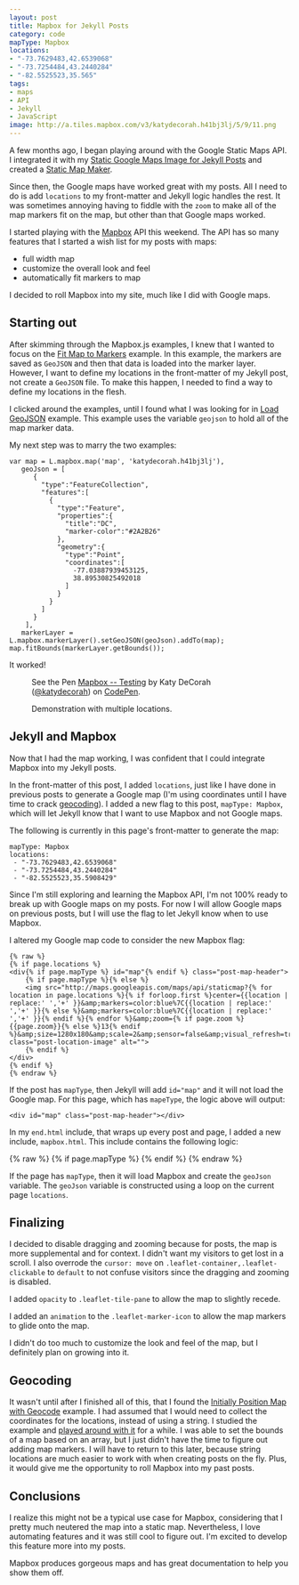 ```yaml
---
layout: post
title: Mapbox for Jekyll Posts
category: code
mapType: Mapbox
locations: 
- "-73.7629483,42.6539068"
- "-73.7254484,43.2440284"
- "-82.5525523,35.565"
tags: 
- maps
- API
- Jekyll
- JavaScript
image: http://a.tiles.mapbox.com/v3/katydecorah.h41bj3lj/5/9/11.png
---
```


A few months ago, I began playing around with the Google Static Maps API. I integrated it with my [Static Google Maps Image for Jekyll Posts](http://katydecorah.com/code/2013/09/06/google-maps-images-api-for-jekyll/) and created a [Static Map Maker](http://katydecorah.com/staticmapmaker/).

Since then, the Google maps have worked great with my posts. All I need to do is add `locations` to my front-matter and Jekyll logic handles the rest. It was sometimes annoying having to fiddle with the `zoom` to make all of the map markers fit on the map, but other than that Google maps worked.

I started playing with the [Mapbox](https://www.mapbox.com) API this weekend. The API has so many features that I started a wish list for my posts with maps: 

* full width map
* customize the overall look and feel
* automatically fit markers to map

I decided to roll Mapbox into my site, much like I did with Google maps.

## Starting out

After skimming through the Mapbox.js examples, I knew that I wanted to focus on the [Fit Map to Markers](https://www.mapbox.com/mapbox.js/example/v1.0.0/fit-map-to-markers/) example. In this example, the markers are saved as `GeoJSON` and then that data is loaded into the marker layer. However, I want to define my locations in the front-matter of my Jekyll post, not create a `GeoJSON` file. To make this happen, I needed to find a way to define my locations in the flesh. 

I clicked around the examples, until I found what I was looking for in [Load GeoJSON](https://www.mapbox.com/mapbox.js/example/v1.0.0/load-geojson/) example. This example uses the variable `geojson` to hold all of the map marker data. 

My next step was to marry the two examples:

	var map = L.mapbox.map('map', 'katydecorah.h41bj3lj'),
	   geoJson = [
	      {
	        "type":"FeatureCollection",
	        "features":[
	          {
	            "type":"Feature",
	            "properties":{
	              "title":"DC",
	              "marker-color":"#2A2B26"
	            },
	            "geometry":{
	              "type":"Point",
	              "coordinates":[
	                -77.03887939453125,
	                38.89530825492018
	              ]
	            }
	          }
	        ]
	      }
	    ],
	   markerLayer = L.mapbox.markerLayer().setGeoJSON(geoJson).addTo(map);
	map.fitBounds(markerLayer.getBounds());

It worked!

<figure>
<p data-height="350" data-theme-id="97" data-slug-hash="4d4fc4b2cb6a777aa6f015813cc41ad4" data-default-tab="result" class='codepen'>See the Pen <a href='http://codepen.io/katydecorah/pen/4d4fc4b2cb6a777aa6f015813cc41ad4'>Mapbox -- Testing</a> by Katy DeCorah (<a href='http://codepen.io/katydecorah'>@katydecorah</a>) on <a href='http://codepen.io'>CodePen</a>.</p>
<figcaption>Demonstration with multiple locations.</figcaption>
</figure>

## Jekyll and Mapbox
Now that I had the map working, I was confident that I could integrate Mapbox into my Jekyll posts. 

In the front-matter of this post, I added `locations`, just like I have done in previous posts to generate a Google map (I'm using coordinates until I have time to crack [geocoding](#geocoding)). I added a new flag to this post, `mapType: Mapbox`, which will let Jekyll know that I want to use Mapbox and not Google maps.

The following is currently in this page's front-matter to generate the map:

	mapType: Mapbox
	locations: 
	 - "-73.7629483,42.6539068"
	 - "-73.7254484,43.2440284"
	 - "-82.5525523,35.5908429"

Since I'm still exploring and learning the Mapbox API, I'm not 100% ready to break up with Google maps on my posts. For now I will allow Google maps on previous posts, but I will use the flag to let Jekyll know when to use Mapbox.

I altered my Google map code to consider the new Mapbox flag:

	{% raw %}
	{% if page.locations %}
	<div{% if page.mapType %} id="map"{% endif %} class="post-map-header">
		{% if page.mapType %}{% else %}
		<img src="http://maps.googleapis.com/maps/api/staticmap?{% for location in page.locations %}{% if forloop.first %}center={{location | replace:' ','+' }}&amp;markers=color:blue%7C{{location | replace:' ','+' }}{% else %}&amp;markers=color:blue%7C{{location | replace:' ','+' }}{% endif %}{% endfor %}&amp;zoom={% if page.zoom %}{{page.zoom}}{% else %}13{% endif %}&amp;size=1280x180&amp;scale=2&amp;sensor=false&amp;visual_refresh=true" class="post-location-image" alt="">
		{% endif %}
	</div>
	{% endif %}
	{% endraw %}

If the post has `mapType`, then Jekyll will add `id="map"` and it will not load the Google map. For this page, which has `mapeType`, the logic above will output:
	
	<div id="map" class="post-map-header"></div>

In my `end.html` include, that wraps up every post and page, I added a new include, `mapbox.html`. This include contains the following logic:

  {% raw %}
	{% if page.mapType %}
	<link href='//api.tiles.mapbox.com/mapbox.js/v1.6.1/mapbox.css' rel='stylesheet' />
	<script src='//api.tiles.mapbox.com/mapbox.js/v1.6.1/mapbox.js'></script>
	<script>
	var geoJson = [{"type":"FeatureCollection","features":[{% for location in page.locations %}{"type":"Feature","properties":{"marker-color":"#2A2B26"},"geometry":{"type":"Point","coordinates":[{{location}}]}}{% if forloop.last == false %},{% endif %}{% endfor %}]}],
	map = L.mapbox.map('map', 'katydecorah.h41bj3lj',{zoomControl: false}),
	markerLayer = L.mapbox.markerLayer().setGeoJSON(geoJson).addTo(map);
	map.fitBounds(markerLayer.getBounds());
	map.dragging.disable();
	map.touchZoom.disable();
	map.doubleClickZoom.disable();
	map.scrollWheelZoom.disable();
	if (map.tap) map.tap.disable();
	</script>
	{% endif %}
	{% endraw %}

If the page has `mapType`, then it will load Mapbox and create the `geoJson` variable. The `geoJson` variable is constructed using a loop on the current page `locations`.

## Finalizing

I decided to disable dragging and zooming because for posts, the map is more supplemental and for context. I didn't want my visitors to get lost in a scroll. I also overrode the `cursor: move`  on `.leaflet-container,.leaflet-clickable` to `default` to not confuse visitors since the dragging and zooming is disabled.

I added `opacity` to `.leaflet-tile-pane` to allow the map to slightly recede. 

I added an `animation` to the `.leaflet-marker-icon` to allow the map markers to glide onto the map. 

I didn't do too much to customize the look and feel of the map, but I definitely plan on growing into it.

## Geocoding

It wasn't until after I finished all of this, that I found the [Initially Position Map with Geocode](https://www.mapbox.com/mapbox.js/example/v1.0.0/map-center-geocoding/) example. I had assumed that I would need to collect the coordinates for the locations, instead of using a string. I studied the example and [played around with it](http://codepen.io/katydecorah/pen/0cdd2d7e848c2511e6263ec68bd3f68b) for a while. I was able to set the bounds of a map based on an array, but I just didn't have the time to figure out adding map markers. I will have to return to this later, because string locations are much easier to work with when creating posts on the fly. Plus, it would give me the opportunity to roll Mapbox into my past posts.

## Conclusions

I realize this might not be a typical use case for Mapbox, considering that I pretty much neutered the map into a static map. Nevertheless, I love automating features and it was still cool to figure out. I'm excited to develop this feature more into my posts.

Mapbox produces gorgeous maps and has great documentation to help you show them off.
